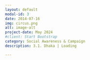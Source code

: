 ```yaml
---
layout: default
modal-id: 3
date: 2014-07-16
img: circus.png
alt: image-alt
project-date: May 2024
#client: Start Bootstrap
category: Social Awareness & Campaign
description: 3.1. Dhaka | Loading

---
```

